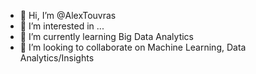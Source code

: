 - 👋 Hi, I’m @AlexTouvras
- 👀 I’m interested in ...
- 🌱 I’m currently learning Big Data Analytics
- 💞️ I’m looking to collaborate on Machine Learning, Data Analytics/Insights


